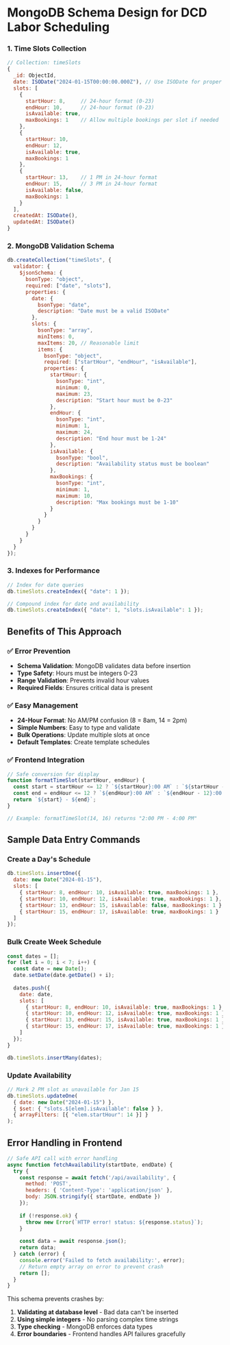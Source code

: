 # MongoDB Schema Design for DCD Labor Scheduling

### 1. Time Slots Collection
```javascript
// Collection: timeSlots
{
  _id: ObjectId,
  date: ISODate("2024-01-15T00:00:00.000Z"), // Use ISODate for proper date handling
  slots: [
    {
      startHour: 8,     // 24-hour format (0-23)
      endHour: 10,      // 24-hour format (0-23)
      isAvailable: true,
      maxBookings: 1    // Allow multiple bookings per slot if needed
    },
    {
      startHour: 10,
      endHour: 12,
      isAvailable: true,
      maxBookings: 1
    },
    {
      startHour: 13,    // 1 PM in 24-hour format
      endHour: 15,      // 3 PM in 24-hour format
      isAvailable: false,
      maxBookings: 1
    }
  ],
  createdAt: ISODate(),
  updatedAt: ISODate()
}
```

### 2. MongoDB Validation Schema
```javascript
db.createCollection("timeSlots", {
  validator: {
    $jsonSchema: {
      bsonType: "object",
      required: ["date", "slots"],
      properties: {
        date: {
          bsonType: "date",
          description: "Date must be a valid ISODate"
        },
        slots: {
          bsonType: "array",
          minItems: 0,
          maxItems: 20, // Reasonable limit
          items: {
            bsonType: "object",
            required: ["startHour", "endHour", "isAvailable"],
            properties: {
              startHour: {
                bsonType: "int",
                minimum: 0,
                maximum: 23,
                description: "Start hour must be 0-23"
              },
              endHour: {
                bsonType: "int",
                minimum: 1,
                maximum: 24,
                description: "End hour must be 1-24"
              },
              isAvailable: {
                bsonType: "bool",
                description: "Availability status must be boolean"
              },
              maxBookings: {
                bsonType: "int",
                minimum: 1,
                maximum: 10,
                description: "Max bookings must be 1-10"
              }
            }
          }
        }
      }
    }
  }
});
```

### 3. Indexes for Performance
```javascript
// Index for date queries
db.timeSlots.createIndex({ "date": 1 });

// Compound index for date and availability
db.timeSlots.createIndex({ "date": 1, "slots.isAvailable": 1 });
```

## Benefits of This Approach

### ✅ **Error Prevention**
- **Schema Validation**: MongoDB validates data before insertion
- **Type Safety**: Hours must be integers 0-23
- **Range Validation**: Prevents invalid hour values
- **Required Fields**: Ensures critical data is present

### ✅ **Easy Management**
- **24-Hour Format**: No AM/PM confusion (8 = 8am, 14 = 2pm)
- **Simple Numbers**: Easy to type and validate
- **Bulk Operations**: Update multiple slots at once
- **Default Templates**: Create template schedules

### ✅ **Frontend Integration**
```javascript
// Safe conversion for display
function formatTimeSlot(startHour, endHour) {
  const start = startHour <= 12 ? `${startHour}:00 AM` : `${startHour - 12}:00 PM`;
  const end = endHour <= 12 ? `${endHour}:00 AM` : `${endHour - 12}:00 PM`;
  return `${start} - ${end}`;
}

// Example: formatTimeSlot(14, 16) returns "2:00 PM - 4:00 PM"
```

## Sample Data Entry Commands

### Create a Day's Schedule
```javascript
db.timeSlots.insertOne({
  date: new Date("2024-01-15"),
  slots: [
    { startHour: 8, endHour: 10, isAvailable: true, maxBookings: 1 },
    { startHour: 10, endHour: 12, isAvailable: true, maxBookings: 1 },
    { startHour: 13, endHour: 15, isAvailable: false, maxBookings: 1 },
    { startHour: 15, endHour: 17, isAvailable: true, maxBookings: 1 }
  ]
});
```

### Bulk Create Week Schedule
```javascript
const dates = [];
for (let i = 0; i < 7; i++) {
  const date = new Date();
  date.setDate(date.getDate() + i);
  
  dates.push({
    date: date,
    slots: [
      { startHour: 8, endHour: 10, isAvailable: true, maxBookings: 1 },
      { startHour: 10, endHour: 12, isAvailable: true, maxBookings: 1 },
      { startHour: 13, endHour: 15, isAvailable: true, maxBookings: 1 },
      { startHour: 15, endHour: 17, isAvailable: true, maxBookings: 1 }
    ]
  });
}

db.timeSlots.insertMany(dates);
```

### Update Availability
```javascript
// Mark 2 PM slot as unavailable for Jan 15
db.timeSlots.updateOne(
  { date: new Date("2024-01-15") },
  { $set: { "slots.$[elem].isAvailable": false } },
  { arrayFilters: [{ "elem.startHour": 14 }] }
);
```

## Error Handling in Frontend

```javascript
// Safe API call with error handling
async function fetchAvailability(startDate, endDate) {
  try {
    const response = await fetch('/api/availability', {
      method: 'POST',
      headers: { 'Content-Type': 'application/json' },
      body: JSON.stringify({ startDate, endDate })
    });
    
    if (!response.ok) {
      throw new Error(`HTTP error! status: ${response.status}`);
    }
    
    const data = await response.json();
    return data;
  } catch (error) {
    console.error('Failed to fetch availability:', error);
    // Return empty array on error to prevent crash
    return [];
  }
}
```

This schema prevents crashes by:
1. **Validating at database level** - Bad data can't be inserted
2. **Using simple integers** - No parsing complex time strings
3. **Type checking** - MongoDB enforces data types
4. **Error boundaries** - Frontend handles API failures gracefully